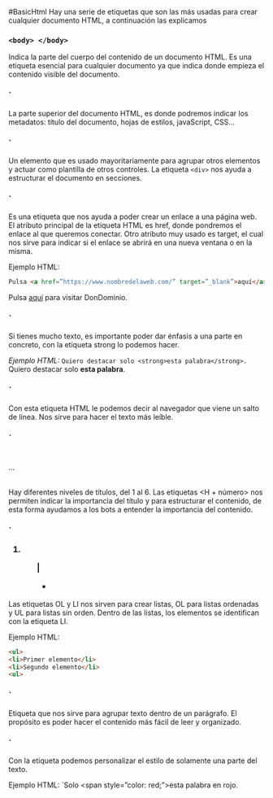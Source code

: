 #BasicHtml 
Hay una serie de etiquetas que son las más usadas para crear cualquier documento HTML, a continuación las explicamos
### `<body> </body>`

Indica la parte del cuerpo del contenido de un documento HTML. Es una etiqueta esencial para cualquier documento ya que indica donde empieza el contenido visible del documento.

### `<head></head>

La parte superior del documento HTML, es donde podremos indicar los metadatos: título del documento, hojas de estilos, javaScript, CSS…

### `<div> </div>

Un elemento que es usado mayoritariamente para agrupar otros elementos y actuar como plantilla de otros controles. La etiqueta `<div>` nos ayuda a estructurar el documento en secciones.

### `<a> </a>

Es una etiqueta que nos ayuda a poder crear un enlace a una página web. El atributo principal de la etiqueta HTML es href, donde pondremos el enlace al que queremos conectar. Otro atributo muy usado es target, el cual nos sirve para indicar si el enlace se abrirá en una nueva ventana o en la misma.

Ejemplo HTML:
```html
Pulsa <a href=”https://www.nombredelaweb.com/” target=”_blank”>aquí</a> para visitar DonDominio.`
```
Pulsa <a href=”https://www.nombredelaweb.com/” target=”_blank”>aquí</a> para visitar DonDominio.
### `<strong> </strong>

Si tienes mucho texto, es importante poder dar énfasis a una parte en concreto, con la etiqueta strong lo podemos hacer.

*Ejemplo HTML:*
`Quiero destacar solo <strong>esta palabra</strong>.`
Quiero destacar solo <strong>esta palabra</strong>.

### `<br>

Con esta etiqueta HTML le podemos decir al navegador que viene un salto de línea. Nos sirve para hacer el texto más leíble.

### `<H1> </H1> … <H6> </H6>

Hay diferentes niveles de títulos, del 1 al 6. Las etiquetas <H + número> nos permiten indicar la importancia del título y para estructurar el contenido, de esta forma ayudamos a los bots a entender la importancia del contenido.

### `<OL> <li></li> <OL> | <UL> <li></li> <UL>

Las etiquetas OL y LI nos sirven para crear listas, OL para listas ordenadas y UL para listas sin orden. Dentro de las listas, los elementos se identifican con la etiqueta LI.

Ejemplo HTML:
```html
<ul>
<li>Primer elemento</li>
<li>Segundo elemento</li>
<ul>
```
### `<P> </P>

Etiqueta que nos sirve para agrupar texto dentro de un parágrafo. El propósito es poder hacer el contenido más fácil de leer y organizado.

### `<SPAN> </SPAN>

Con la etiqueta podemos personalizar el estilo de solamente una parte del texto.

Ejemplo HTML:
`Solo <span style=”color: red;”>esta palabra</span> en rojo.